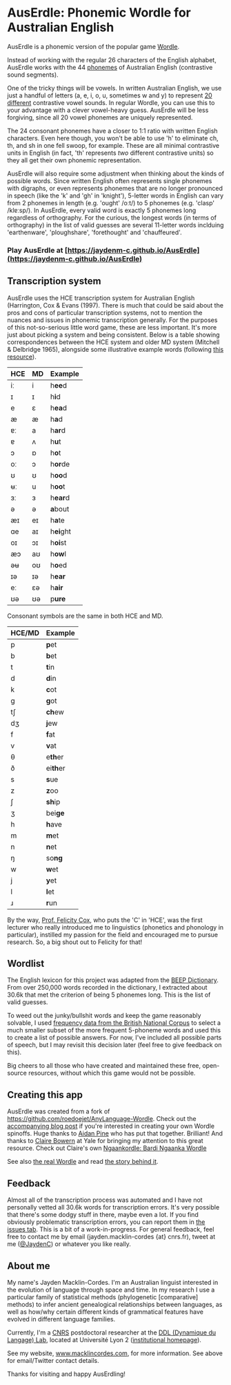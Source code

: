 # AusErdle: Phonemic Wordle for Australian English

AusErdle is a phonemic version of the popular game [Wordle](https://www.powerlanguage.co.uk/wordle/).

Instead of working with the regular 26 characters of the English alphabet, AusErdle works with the 44 [phonemes](https://www.britannica.com/topic/phoneme) of Australian English (contrastive sound segments).

One of the tricky things will be vowels. In written Australian English, we use just a handful of letters (a, e, i, o, u, sometimes w and y) to represent [20 different](https://australianlinguistics.com/speech-sounds/vowels-au-english/) contrastive vowel sounds. In regular Wordle, you can use this to your advantage with a clever vowel-heavy guess. AusErdle will be less forgiving, since all 20 vowel phonemes are uniquely represented.

The 24 consonant phonemes have a closer to 1:1 ratio with written English characters. Even here though, you won't be able to use 'h' to eliminate ch, th, and sh in one fell swoop, for example. These are all minimal contrastive units in English (in fact, 'th' represents _two_ different contrastive units) so they all get their own phonemic representation.

AusErdle will also require some adjustment when thinking about the kinds of possible words. Since written English often represents single phonemes with digraphs, or even represents phonemes that are no longer pronounced in speech (like the 'k' and 'gh' in 'knight'), 5-letter words in English can vary from 2 phonemes in length (e.g. 'ought' /oːt/) to 5 phonemes (e.g. 'clasp' /klɐːsp/). In AusErdle, every valid word is exactly 5 phonemes long regardless of orthography. For the curious, the longest words (in terms of orthography) in the list of valid guesses are several 11-letter words inclduing 'earthenware', 'ploughshare', 'forethought' and 'chauffeured'.

### Play AusErdle at [https://jaydenm-c.github.io/AusErdle](https://jaydenm-c.github.io/AusErdle)

## Transcription system

AusErdle uses the HCE transcription system for Australian English (Harrington, Cox & Evans (1997). There is much that could be said about the pros and cons of particular transcription systems, not to mention the nuances and issues in phonemic transcription generally. For the purposes of this not-so-serious little word game, these are less important. It's more just about picking a system and being consistent. Below is a table showing correspondences between the HCE system and older MD system (Mitchell & Delbridge 1965), alongside some illustrative example words (following [this resource](https://australianlinguistics.com/speech-sounds/vowels-au-english/)).

| HCE | MD | Example     |
|-----|----|-------------|
| iː  | i  | h**ee**d    |
| ɪ   | ɪ  | h**i**d     |
| e   | ɛ  | h**ea**d    |
| æ   | æ  | h**a**d     |
| ɐː  | a  | h**ar**d    |
| ɐ   | ʌ  | h**u**t     |
| ɔ   | ɒ  | h**o**t     |
| oː  | ɔ  | h**or**de   |
| ʊ   | ʊ  | h**oo**d    |
| ʉː  | u  | h**oo**t    |
| ɜː  | ɜ  | h**ear**d   |
| ə   | ə  | **a**bout   |
| æɪ  | eɪ | h**a**te    |
| ɑe  | aɪ | h**ei**ght  |
| oɪ  | ɔɪ | h**oi**st   |
| æɔ  | aʊ | h**ow**l    |
| əʉ  | oʊ | h**o**ed    |
| ɪə  | ɪə | h**ear**    |
| eː  | ɛə | h**air**    |
| ʊə  | ʊə | p**ure**    |

Consonant symbols are the same in both HCE and MD.

| HCE/MD | Example    |
|--------|------------|
| p      | **p**et    |
| b      | **b**et    |
| t      | **t**in    |
| d      | **d**in    |
| k      | **c**ot    |
| g      | **g**ot    |
| tʃ     | **ch**ew   |
| dʒ     | **j**ew    |
| f      | **f**at    |
| v      | **v**at    |
| θ      | e**th**er  |
| ð      | ei**th**er |
| s      | **s**ue    |
| z      | **z**oo    |
| ʃ      | **sh**ip   |
| ʒ      | bei**ge**  |
| h      | **h**ave   |
| m      | **m**et    |
| n      | **n**et    |
| ŋ      | so**ng**   |
| w      | **w**et    |
| j      | **y**et    |
| l      | **l**et    |
| ɹ      | **r**un    |

By the way, [Prof. Felicity Cox](https://researchers.mq.edu.au/en/persons/felicity-cox), who puts the 'C' in 'HCE', was the first lecturer who really introduced me to linguistics (phonetics and phonology in particular), instilled my passion for the field and encouraged me to pursue research. So, a big shout out to Felicity for that!

## Wordlist

The English lexicon for this project was adapted from the [BEEP Dictionary](https://www.openslr.org/14/). From over 250,000 words recorded in the dictionary, I extracted about 30.6k that met the criterion of being 5 phonemes long. This is the list of valid guesses.

To weed out the junky/bullshit words and keep the game reasonably solvable, I used [frequency data from the British National Corpus](https://ucrel.lancs.ac.uk/bncfreq/) to select a much smaller subset of the more frequent 5-phoneme words and used this to create a list of possible answers. For now, I've included all possible parts of speech, but I may revisit this decision later (feel free to give feedback on this).

Big cheers to all those who have created and maintained these free, open-source resources, without which this game would not be possible.

## Creating this app

AusErdle was created from a fork of https://github.com/roedoejet/AnyLanguage-Wordle. Check out the [accompanying blog post](https://blog.mothertongues.org/wordle/) if you're interested in creating your own Wordle spinoffs. Huge thanks to [Aidan Pine](https://aidanpine.ca/) who has put that together. Brilliant! And thanks to [Claire Bowern](https://ling.yale.edu/people/claire-bowern) at Yale for bringing my attention to this great resource. Check out Claire's own [Ngaankordle: Bardi Ngaanka Wordle](https://chirila.github.io/Ngaankordle/)

See also [the real Wordle](https://www.powerlanguage.co.uk/wordle/) and read [the story behind it](https://www.nytimes.com/2022/01/03/technology/wordle-word-game-creator.html).

## Feedback

Almost all of the transcription process was automated and I have not personally vetted all 30.6k words for transcription errors. It's very possible that there's some dodgy stuff in there, maybe even a lot. If you find obviously problematic transcription errors, you can report them in [the issues tab](https://github.com/JaydenM-C/AusErdle/issues). This is a bit of a work-in-progress. For general feedback, feel free to contact me by email (jayden.macklin-cordes {at} cnrs.fr), tweet at me ([@JaydenC](https://twitter.com/JaydenC)) or whatever you like really.

## About me

My name's Jayden Macklin-Cordes. I'm an Australian linguist interested in the evolution of language through space and time. In my research I use a particular family of statistical methods (phylogenetic [comparative] methods) to infer ancient genealogical relationships between languages, as well as how/why certain different kinds of grammatical features have evolved in different language families.

Currently, I'm a [CNRS](https://www.cnrs.fr/) postdoctoral researcher at the [DDL (Dynamique du Langage) Lab](http://www.ddl.cnrs.fr/), located at Université Lyon 2 ([institutional homepage](http://www.ddl.cnrs.fr/Jayden)).

See my website, www.macklincordes.com, for more information. See above for email/Twitter contact details.

Thanks for visiting and happy AusErdling!
